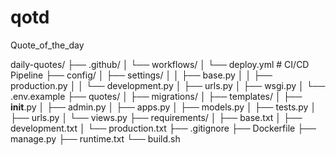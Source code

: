 # qotd
Quote_of_the_day

daily-quotes/
├── .github/
│   └── workflows/
│       └── deploy.yml      # CI/CD Pipeline
├── config/
│   ├── settings/
│   │   ├── base.py
│   │   ├── production.py
│   │   └── development.py
│   ├── urls.py
│   ├── wsgi.py
│   └── .env.example
├── quotes/
│   ├── migrations/
│   ├── templates/
│   ├── __init__.py
│   ├── admin.py
│   ├── apps.py
│   ├── models.py
│   ├── tests.py
│   ├── urls.py
│   └── views.py
├── requirements/
│   ├── base.txt
│   ├── development.txt
│   └── production.txt
├── .gitignore
├── Dockerfile
├── manage.py
├── runtime.txt
└── build.sh
